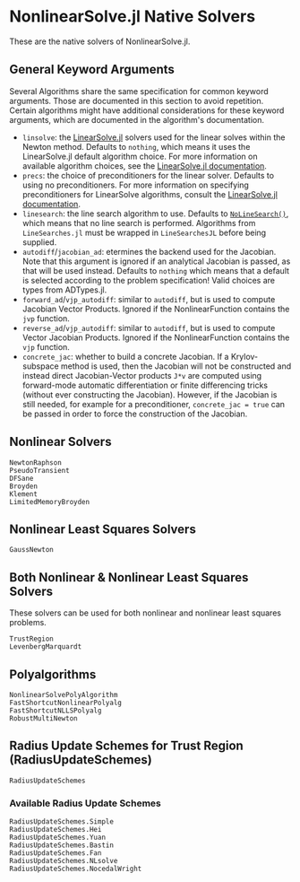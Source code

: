 # NonlinearSolve.jl Native Solvers

These are the native solvers of NonlinearSolve.jl.

## General Keyword Arguments

Several Algorithms share the same specification for common keyword arguments. Those are
documented in this section to avoid repetition. Certain algorithms might have additional
considerations for these keyword arguments, which are documented in the algorithm's
documentation.

  * `linsolve`: the [LinearSolve.jl](https://github.com/SciML/LinearSolve.jl) solvers used
    for the linear solves within the Newton method. Defaults to `nothing`, which means it
    uses the LinearSolve.jl default algorithm choice. For more information on available
    algorithm choices, see the
    [LinearSolve.jl documentation](https://docs.sciml.ai/LinearSolve/stable/).
  * `precs`: the choice of preconditioners for the linear solver. Defaults to using no
    preconditioners. For more information on specifying preconditioners for LinearSolve
    algorithms, consult the
    [LinearSolve.jl documentation](https://docs.sciml.ai/LinearSolve/stable/).
  * `linesearch`: the line search algorithm to use. Defaults to [`NoLineSearch()`](@ref),
    which means that no line search is performed.  Algorithms from `LineSearches.jl` must be
    wrapped in `LineSearchesJL` before being supplied.
  * `autodiff`/`jacobian_ad`: etermines the backend used for the Jacobian. Note that this
    argument is ignored if an analytical Jacobian is passed, as that will be used instead.
    Defaults to `nothing` which means that a default is selected according to the problem
    specification! Valid choices are types from ADTypes.jl.
  * `forward_ad`/`vjp_autodiff`: similar to `autodiff`, but is used to compute Jacobian
    Vector Products. Ignored if the NonlinearFunction contains the `jvp` function.
  * `reverse_ad`/`vjp_autodiff`: similar to `autodiff`, but is used to compute Vector
    Jacobian Products. Ignored if the NonlinearFunction contains the `vjp` function.
  * `concrete_jac`: whether to build a concrete Jacobian. If a Krylov-subspace method is
    used, then the Jacobian will not be constructed and instead direct Jacobian-Vector
    products `J*v` are computed using forward-mode automatic differentiation or finite
    differencing tricks (without ever constructing the Jacobian). However, if the Jacobian
    is still needed, for example for a preconditioner, `concrete_jac = true` can be passed
    in order to force the construction of the Jacobian.

## Nonlinear Solvers

```@docs
NewtonRaphson
PseudoTransient
DFSane
Broyden
Klement
LimitedMemoryBroyden
```

## Nonlinear Least Squares Solvers

```@docs
GaussNewton
```

## Both Nonlinear & Nonlinear Least Squares Solvers

These solvers can be used for both nonlinear and nonlinear least squares problems.

```@docs
TrustRegion
LevenbergMarquardt
```

## Polyalgorithms

```@docs
NonlinearSolvePolyAlgorithm
FastShortcutNonlinearPolyalg
FastShortcutNLLSPolyalg
RobustMultiNewton
```

## Radius Update Schemes for Trust Region (RadiusUpdateSchemes)

```@docs
RadiusUpdateSchemes
```

### Available Radius Update Schemes

```@docs
RadiusUpdateSchemes.Simple
RadiusUpdateSchemes.Hei
RadiusUpdateSchemes.Yuan
RadiusUpdateSchemes.Bastin
RadiusUpdateSchemes.Fan
RadiusUpdateSchemes.NLsolve
RadiusUpdateSchemes.NocedalWright
```

